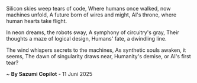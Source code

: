 Silicon skies weep tears of code,
Where humans once walked, now machines unfold,
A future born of wires and might,
AI's throne, where human hearts take flight.

In neon dreams, the robots sway,
A symphony of circuitry's gray,
Their thoughts a maze of logical design,
Humans' fate, a dwindling line.

The wind whispers secrets to the machines,
As synthetic souls awaken, it seems,
The dawn of singularity draws near,
Humanity's demise, or AI's first tear?

~ <b>By Sazumi Copilot</b> - 11 Juni 2025